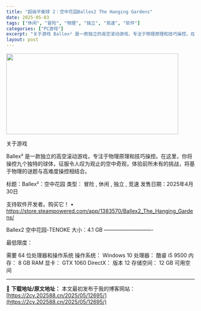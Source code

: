 ```yaml
---
title: "超级平衡球 2：空中花园Ballex2 The Hanging Gardens"
date: 2025-05-03
tags: ["休闲", "冒险", "物理", "独立", "竞速", "软件"]
categories: ["PC游戏"]
excerpt: "关于游戏 Ballex² 是一款独立的高空滚动游戏，专注于物理原理和技巧操控。在这里，你将操控九个独特的球体，征服令人叹为观止的空中奇观，体验前所未有的挑战，将基于物理的谜题与高难度操控相结合。 标题：Ballex²：空中花园 类型： 冒险 , 休闲 , 独立 , 竞速 发售日期：2025年4月30&hellip;"
layout: post
---
```


<img class="aligncenter size-full wp-image-12703" src="https://2cy.202588.cn/wp-content/uploads/2025/05/2025050303403046.webp" alt="" width="460" height="215" />

关于游戏

Ballex² 是一款独立的高空滚动游戏，专注于物理原理和技巧操控。在这里，你将操控九个独特的球体，征服令人叹为观止的空中奇观，体验前所未有的挑战，将基于物理的谜题与高难度操控相结合。

标题：Ballex²：空中花园
类型： 冒险 , 休闲 , 独立 , 竞速
发售日期：2025年4月30日

支持软件开发者。购买它！
• https://store.steampowered.com/app/1383570/Ballex2_The_Hanging_Gardens/

Ballex2 空中花园-TENOKE
大小：4.1 GB
—————————-

最低限度：

需要 64 位处理器和操作系统
操作系统： Windows 10
处理器： 酷睿 i5 9500
内存： 8 GB RAM
显卡： GTX 1060
DirectX： 版本 12
存储空间： 12 GB 可用空间

---
📖 **下载地址/原文地址：** 本文最初发布于我的博客网站：[https://2cy.202588.cn/2025/05/12695/](https://2cy.202588.cn/2025/05/12695/)
